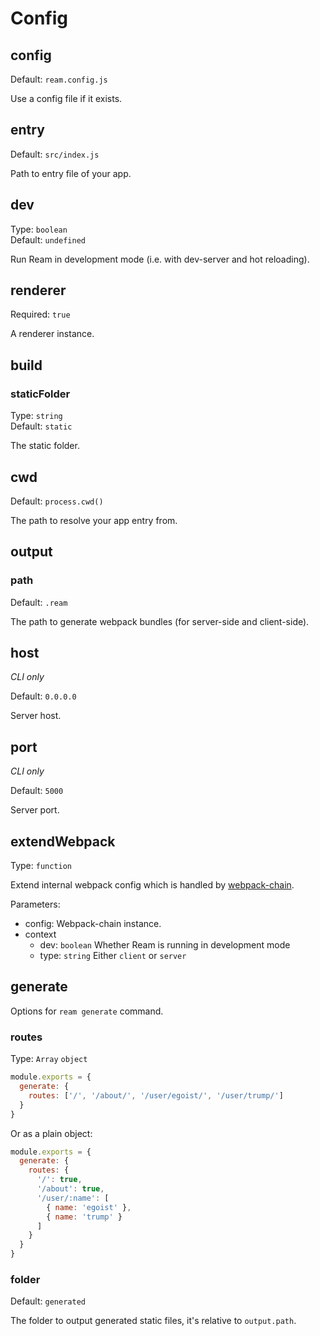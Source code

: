 # Config

## config

Default: `ream.config.js`

Use a config file if it exists.

## entry

Default: `src/index.js`

Path to entry file of your app.

## dev

Type: `boolean`<br>
Default: `undefined`

Run Ream in development mode (i.e. with dev-server and hot reloading).

## renderer

Required: `true`

A renderer instance.

## build

### staticFolder

Type: `string`<br>
Default: `static`

The static folder.

## cwd

Default: `process.cwd()`

The path to resolve your app entry from.

## output

### path

Default: `.ream`

The path to generate webpack bundles (for server-side and client-side).

## host

*CLI only*

Default: `0.0.0.0`

Server host.

## port

*CLI only*

Default: `5000`

Server port.

## extendWebpack

Type: `function`

Extend internal webpack config which is handled by [webpack-chain](https://github.com/mozilla-neutrino/webpack-chain).


Parameters:

- config: Webpack-chain instance.
- context
  - dev: `boolean` Whether Ream is running in development mode
  - type: `string` Either `client` or `server`

## generate

Options for `ream generate` command.

### routes

Type: `Array` `object`

```js
module.exports = {
  generate: {
    routes: ['/', '/about/', '/user/egoist/', '/user/trump/']
  }
}
```

Or as a plain object:

```js
module.exports = {
  generate: {
    routes: {
      '/': true,
      '/about': true,
      '/user/:name': [
        { name: 'egoist' },
        { name: 'trump' }
      ]
    }
  }
}
```

### folder

Default: `generated`

The folder to output generated static files, it's relative to `output.path`.
